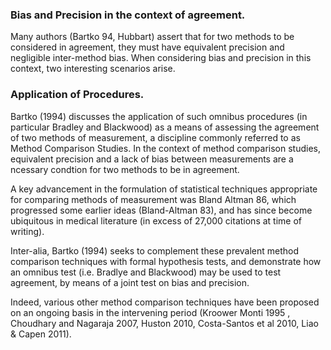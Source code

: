 ### Bias and Precision in the context of agreement.

Many authors (Bartko 94, Hubbart) assert that for two methods to be considered in agreement, they must have equivalent precision and negligible inter-method bias.
When considering bias and precision in this context, two interesting scenarios arise.


### Application of Procedures.

Bartko (1994) discusses the application of such omnibus procedures (in particular Bradley and Blackwood) as a means 
of assessing the agreement of two methods of measurement, a discipline commonly referred to as Method Comparison 
Studies. In the context of method comparison studies, equivalent precision and a lack of bias between measurements are a 
ncessary condtion for two methods to be in agreement.


A key advancement in the formulation of statistical techniques appropriate for comparing methods of measurement was Bland Altman 86, which progressed some 
earlier ideas (Bland-Altman 83), and has since become ubiquitous in medical literature (in excess of 27,000 
citations at time of writing).

Inter-alia, Bartko (1994) seeks to complement these prevalent method comparison techniques with formal hypothesis tests, and demonstrate how an
omnibus test (i.e. Bradlye and Blackwood) may be used to test agreement, by means of a joint test on bias and precision.

Indeed, various other method comparison techniques have been proposed on an ongoing basis in the intervening period (Kroower Monti 1995 
, Choudhary and Nagaraja 2007, Huston 2010, Costa-Santos et al 2010, Liao & Capen 2011).
